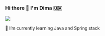 ### Hi there 👋 I'm Dima 🇺🇦 


<a href="https://t.me/dmk_t"><img src="https://img.shields.io/badge/Telegram-2CA5E0?style=for-the-badge&logo=telegram&logoColor=white"></a>

🌱 I’m currently learning Java and Spring stack <br>






    
      
